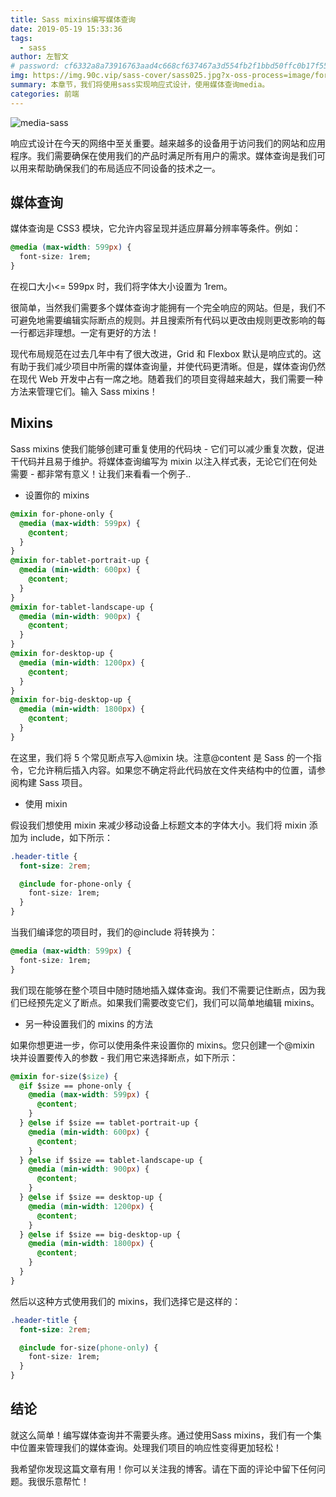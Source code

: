 ```yaml
---
title: Sass mixins编写媒体查询
date: 2019-05-19 15:33:36
tags:
  - sass
author: 左智文
# password: cf6332a8a73916763aad4c668cf637467a3d554fb2f1bbd50ffc0b17f55129bc
img: https://img.90c.vip/sass-cover/sass025.jpg?x-oss-process=image/format,webp
summary: 本章节，我们将使用sass实现响应式设计，使用媒体查询media。
categories: 前端
---
```


![media-sass](https://img.90c.vip/code/img043.png?x-oss-process=image/format,webp)

响应式设计在今天的网络中至关重要。越来越多的设备用于访问我们的网站和应用程序。我们需要确保在使用我们的产品时满足所有用户的需求。媒体查询是我们可以用来帮助确保我们的布局适应不同设备的技术之一。

## 媒体查询

媒体查询是 CSS3 模块，它允许内容呈现并适应屏幕分辨率等条件。例如：

```css
@media (max-width: 599px) {
  font-size: 1rem;
}
```

在视口大小<= 599px 时，我们将字体大小设置为 1rem。

很简单，当然我们需要多个媒体查询才能拥有一个完全响应的网站。但是，我们不可避免地需要编辑实际断点的规则。并且搜索所有代码以更改由规则更改影响的每一行都远非理想。一定有更好的方法！

现代布局规范在过去几年中有了很大改进，Grid 和 Flexbox 默认是响应式的。这有助于我们减少项目中所需的媒体查询量，并使代码更清晰。但是，媒体查询仍然在现代 Web 开发中占有一席之地。随着我们的项目变得越来越大，我们需要一种方法来管理它们。输入 Sass mixins！

## Mixins

Sass mixins 使我们能够创建可重复使用的代码块 - 它们可以减少重复次数，促进干代码并且易于维护。将媒体查询编写为 mixin 以注入样式表，无论它们在何处需要 - 都非常有意义！让我们来看看一个例子..

- 设置你的 mixins

```css
@mixin for-phone-only {
  @media (max-width: 599px) {
    @content;
  }
}
@mixin for-tablet-portrait-up {
  @media (min-width: 600px) {
    @content;
  }
}
@mixin for-tablet-landscape-up {
  @media (min-width: 900px) {
    @content;
  }
}
@mixin for-desktop-up {
  @media (min-width: 1200px) {
    @content;
  }
}
@mixin for-big-desktop-up {
  @media (min-width: 1800px) {
    @content;
  }
}
```

在这里，我们将 5 个常见断点写入@mixin 块。注意@content 是 Sass 的一个指令，它允许稍后插入内容。如果您不确定将此代码放在文件夹结构中的位置，请参阅构建 Sass 项目。

- 使用 mixin

假设我们想使用 mixin 来减少移动设备上标题文本的字体大小。我们将 mixin 添加为 include，如下所示：

```css
.header-title {
  font-size: 2rem;

  @include for-phone-only {
    font-size: 1rem;
  }
}
```

当我们编译您的项目时，我们的@include 将转换为：

```css
@media (max-width: 599px) {
  font-size: 1rem;
}
```

我们现在能够在整个项目中随时随地插入媒体查询。我们不需要记住断点，因为我们已经预先定义了断点。如果我们需要改变它们，我们可以简单地编辑 mixins。

- 另一种设置我们的 mixins 的方法

如果你想更进一步，你可以使用条件来设置你的 mixins。您只创建一个@mixin 块并设置要传入的参数 - 我们用它来选择断点，如下所示：

```css
@mixin for-size($size) {
  @if $size == phone-only {
    @media (max-width: 599px) {
      @content;
    }
  } @else if $size == tablet-portrait-up {
    @media (min-width: 600px) {
      @content;
    }
  } @else if $size == tablet-landscape-up {
    @media (min-width: 900px) {
      @content;
    }
  } @else if $size == desktop-up {
    @media (min-width: 1200px) {
      @content;
    }
  } @else if $size == big-desktop-up {
    @media (min-width: 1800px) {
      @content;
    }
  }
}
```

然后以这种方式使用我们的 mixins，我们选择它是这样的：

```css
.header-title {
  font-size: 2rem;

  @include for-size(phone-only) {
    font-size: 1rem;
  }
}
```

## 结论

就这么简单！编写媒体查询并不需要头疼。通过使用Sass mixins，我们有一个集中位置来管理我们的媒体查询。处理我们项目的响应性变得更加轻松！

我希望你发现这篇文章有用！你可以关注我的博客。请在下面的评论中留下任何问题。我很乐意帮忙！